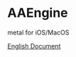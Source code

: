# AAEngine
metal for iOS/MacOS

[English Document](https://github.com/Allen0828/AAEngine/blob/master/README_EN.md)
